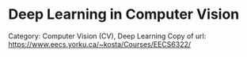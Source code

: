 # Deep Learning in Computer Vision

Category: Computer Vision (CV), Deep Learning
Copy of url: https://www.eecs.yorku.ca/~kosta/Courses/EECS6322/